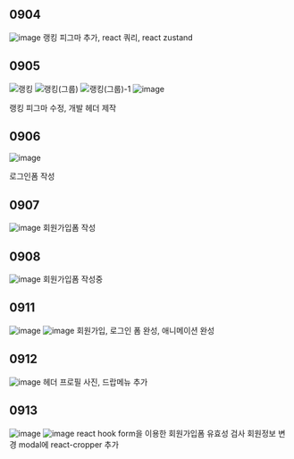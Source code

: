 ## 0904

![image](https://github.com/KwonJongryul/mirror/assets/122791001/f9ebb79f-2021-46b7-a53a-ea1a757dce59)
랭킹 피그마 추가, react 쿼리, react zustand

## 0905
![랭킹](https://github.com/KwonJongryul/mirror/assets/122791001/07294c88-7a97-42e3-9073-6a05aa1e60ae)
![랭킹(그룹)](https://github.com/KwonJongryul/mirror/assets/122791001/97e816e5-7794-4b4e-b813-397027400bf0)
![랭킹(그룹)-1](https://github.com/KwonJongryul/mirror/assets/122791001/7def0dca-0687-456a-8868-12a4530eee24)
![image](https://github.com/KwonJongryul/mirror/assets/122791001/26021aaa-ee98-4cab-b7ca-3a871507da65)

랭킹 피그마 수정, 개발 헤더 제작

## 0906
![image](https://github.com/KwonJongryul/mirror/assets/122791001/af806b2b-d466-4343-8ace-816f34a0f256)

로그인폼 작성

## 0907
![image](https://github.com/KwonJongryul/mirror/assets/122791001/b31ae176-3dd6-4a74-862b-80dd89c4af15)
회원가입폼 작성

## 0908
![image](https://github.com/KwonJongryul/mirror/assets/122791001/5f2c31b3-629b-404f-a84d-28a97f5378f8)
회원가입폼 작성중

## 0911
![image](https://github.com/KwonJongryul/mirror/assets/122791001/4526386f-ae34-4341-bd04-5765d0ac482e)
![image](https://github.com/KwonJongryul/mirror/assets/122791001/fa71f35e-6729-4343-afa8-55050fe9fd57)
회원가입, 로그인 폼 완성, 애니메이션 완성

## 0912
![image](https://github.com/KwonJongryul/mirror/assets/122791001/a79fbc58-390b-4a96-924e-fb34df1339f7)
헤더 프로필 사진, 드랍메뉴 추가

## 0913
![image](https://github.com/KwonJongryul/mirror/assets/122791001/dfe101c0-e603-4b67-ac0d-855c3bf08df1)
![image](https://github.com/KwonJongryul/mirror/assets/122791001/655cd37c-07d7-46b6-b389-7350d52303c9)
react hook form을 이용한 회원가입폼 유효성 검사
회원정보 변경 modal에 react-cropper 추가
